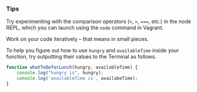 ### Tips

Try experimenting with the comparison operators (`<`, `>`, `===`, etc.) in the node REPL, which you can launch using the `node` command in Vagrant.

Work on your code iteratively – that means in small pieces. 

To help you figure out how to use `hungry` and `availableTime` inside your function, try outputting their values to the Terminal as follows.

```javascript
function whatToDoforLunch(hungry, availableTime) {
    console.log("hungry is", hungry);
    console.log('availableTime is', availabeTime);
}
```
